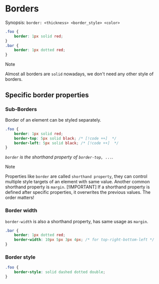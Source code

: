 # Borders

Synopsis: `border: <thickness> <border_style> <color>`

```css
.foo {
    border: 1px solid red;
}
.bar {
    border: 1px dotted red;
}
```

> [!NOTE]
> Almost all borders are `solid` nowadays, we don't need any other style of borders.

## Specific border properties

### Sub-Borders

Border of an element can be styled separately.

```css
.foo {
    border: 1px solid red;
    border-top: 5px solid black; /* [!code ++]  */
    border-left: 5px solid black; /* [!code ++]  */
}
```

*`border` is the shorthand property of `border-top, ...`.*

> [!NOTE]
> Properties like `border` are called `shorthand property`, they can control multiple style targets of an element with same value.
> Another common shorthand property is `margin`.
> [!IMPORTANT]
> If a shorthand property is defined after specific properties, it overwrites the previous values. The order matters!

### Border width

`border-width` is also a shorthand property, has same usage as `margin`.

```css
.bar {
    border: 1px dotted red;
    border-width: 10px 5px 3px 4px; /* for top-right-bottom-left */
}
```

### Border style

```css
.foo {
    border-style: solid dashed dotted double;
}
```
